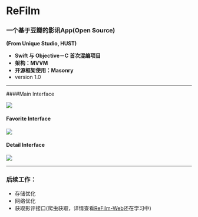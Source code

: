 # ReFilm

### 一个基于豆瓣的影讯App(Open Source) 
**(From Unique Studio, HUST)**

* **Swift 与 Objective－C 首次混编项目**    
* **架构：MVVM**   
* **开源框架使用：Masonry**
* version 1.0
 ***

####Main Interface

![](https://github.com/wondervictor/ReFilm/blob/master/main.png?raw=true)

#### Favorite Interface

![](https://github.com/wondervictor/ReFilm/blob/master/favoriteView.png?raw=true)

#### Detail Interface

![](https://github.com/wondervictor/ReFilm/blob/master/detail.png?raw=true)

***

### 后续工作：

* 存储优化
* 网络优化
* 获取影评接口(爬虫获取，详情查看[ReFilm-Web](https://github.com/wondervictor/ReFilmWeb)还在学习中)
